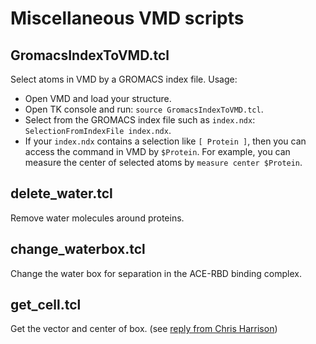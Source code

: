 # Miscellaneous VMD scripts

## GromacsIndexToVMD.tcl

Select atoms in VMD by a GROMACS index file. Usage:

- Open VMD and load your structure.
- Open TK console and run: `source GromacsIndexToVMD.tcl`.
- Select from the GROMACS index file such as `index.ndx`: `SelectionFromIndexFile index.ndx`.
- If your `index.ndx` contains a selection like `[ Protein ]`, then you can access the command in VMD by `$Protein`. For example, you can measure the center of selected atoms by `measure center $Protein`.

## delete\_water.tcl

Remove water molecules around proteins.

## change\_waterbox.tcl

Change the water box for separation in the ACE-RBD binding complex.

## get\_cell.tcl

Get the vector and center of box. (see [reply from Chris Harrison](https://www.ks.uiuc.edu/Research/namd/mailing_list/namd-l.2011-2012/3885.html))
